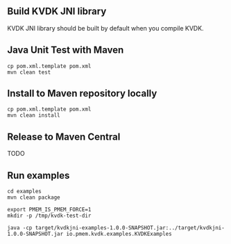## Build KVDK JNI library
KVDK JNI library should be built by default when you compile KVDK.

## Java Unit Test with Maven
```
cp pom.xml.template pom.xml
mvn clean test
``` 

## Install to Maven repository locally
```
cp pom.xml.template pom.xml
mvn clean install
```

## Release to Maven Central
TODO

## Run examples
```
cd examples
mvn clean package

export PMEM_IS_PMEM_FORCE=1
mkdir -p /tmp/kvdk-test-dir

java -cp target/kvdkjni-examples-1.0.0-SNAPSHOT.jar:../target/kvdkjni-1.0.0-SNAPSHOT.jar io.pmem.kvdk.examples.KVDKExamples
```
